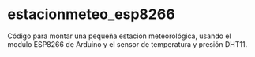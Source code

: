 # estacionmeteo_esp8266
Código para montar una pequeña estación meteorológica, usando el modulo ESP8266 de Arduino y el sensor de temperatura y presión DHT11.  
